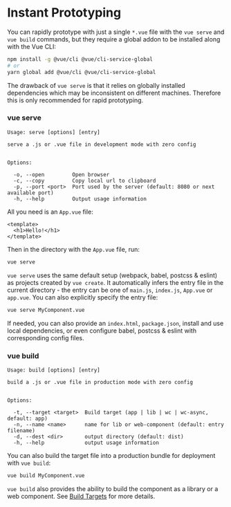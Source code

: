 # Instant Prototyping

You can rapidly prototype with just a single `*.vue` file with the `vue serve` and `vue build` commands, but they require a global addon to be installed along with the Vue CLI:

``` bash
npm install -g @vue/cli @vue/cli-service-global
# or
yarn global add @vue/cli @vue/cli-service-global
```

The drawback of `vue serve` is that it relies on globally installed dependencies which may be inconsistent on different machines. Therefore this is only recommended for rapid prototyping.

### vue serve

```
Usage: serve [options] [entry]

serve a .js or .vue file in development mode with zero config


Options:

  -o, --open         Open browser
  -c, --copy         Copy local url to clipboard
  -p, --port <port>  Port used by the server (default: 8080 or next available port)
  -h, --help         Output usage information
```

All you need is an `App.vue` file:

``` vue
<template>
  <h1>Hello!</h1>
</template>
```

Then in the directory with the `App.vue` file, run:

``` bash
vue serve
```

`vue serve` uses the same default setup (webpack, babel, postcss & eslint) as projects created by `vue create`. It automatically infers the entry file in the current directory - the entry can be one of `main.js`, `index.js`, `App.vue` or `app.vue`. You can also explicitly specify the entry file:

``` bash
vue serve MyComponent.vue
```

If needed, you can also provide an `index.html`, `package.json`, install and use local dependencies, or even configure babel, postcss & eslint with corresponding config files.

### vue build

```
Usage: build [options] [entry]

build a .js or .vue file in production mode with zero config


Options:

  -t, --target <target>  Build target (app | lib | wc | wc-async, default: app)
  -n, --name <name>      name for lib or web-component (default: entry filename)
  -d, --dest <dir>       output directory (default: dist)
  -h, --help             output usage information
```

You can also build the target file into a production bundle for deployment with `vue build`:

``` bash
vue build MyComponent.vue
```

`vue build` also provides the ability to build the component as a library or a web component. See [Build Targets](./build-targets.md) for more details.
